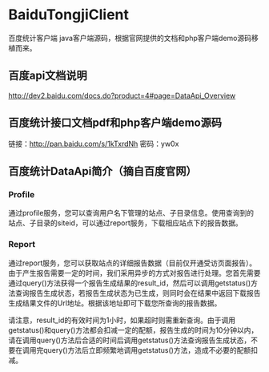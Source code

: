 # BaiduTongjiClient
百度统计客户端
java客户端源码，根据官网提供的文档和php客户端demo源码移植而来。

## 百度api文档说明
http://dev2.baidu.com/docs.do?product=4#page=DataApi_Overview

## 百度统计接口文档pdf和php客户端demo源码
链接：http://pan.baidu.com/s/1kTxrdNh 密码：yw0x

## 百度统计DataApi简介（摘自百度官网）
### Profile

通过profile服务，您可以查询用户名下管理的站点、子目录信息。使用查询到的站点、子目录的siteid，可以通过report服务，下载相应站点下的报告数据。

### Report

通过report服务，您可以获取站点的详细报告数据（目前仅开通受访页面报告）。由于产生报告需要一定的时间，我们采用异步的方式对报告进行处理。您首先需要通过query()方法获得一个报告生成结果的result_id，然后可以调用getstatus()方法查询报告生成状态，若报告生成状态为已生成，则同时会在结果中返回下载报告生成结果文件的Url地址。根据该地址即可下载您所查询的报告数据。

请注意，result_id的有效时间为1小时，如果超时则需重新查询。由于调用getstatus()和query()方法都会扣减一定的配额，报告生成的时间为10分钟以内，请在调用query()方法后合适的时间后调用getstatus()方法查询报告生成状态，不要在调用完query()方法后立即频繁地调用getstatus()方法，造成不必要的配额扣减。
